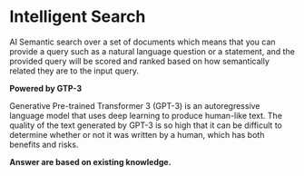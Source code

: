 # Intelligent Search
AI Semantic search over a set of documents which means that you can provide a query such as a natural language question or a statement, and the provided query will be scored and ranked based on how semantically related they are to the input query.

**Powered by GTP-3**<br>

Generative Pre-trained Transformer 3 (GPT-3) is an autoregressive language model that uses deep learning to produce human-like text.
The quality of the text generated by GPT-3 is so high that it can be difficult to determine whether or not it was written by a human, which has both benefits and risks.

**Answer are based on existing knowledge.**
